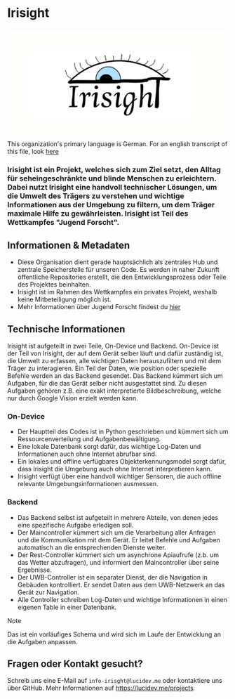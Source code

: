 # Irisight

![Irisight Banner](profile/assets/IrisghtBanner.png)
This organization's primary language is German. For an english transcript of this file, look [here](profile/README.en-US.MD)
### Irisight ist ein Projekt, welches sich zum Ziel setzt, den Alltag für seheingeschränkte und blinde Menschen zu erleichtern. Dabei nutzt Irisight eine handvoll technischer Lösungen, um die Umwelt des Trägers zu verstehen und wichtige Informationen aus der Umgebung zu filtern, um dem Träger maximale Hilfe zu gewährleisten. Irisight ist Teil des Wettkampfes "Jugend Forscht".

## Informationen & Metadaten

* Diese Organisation dient gerade hauptsächlich als zentrales Hub und zentrale Speicherstelle für unseren Code. Es werden in naher Zukunft öffentliche Repositories erstellt, die den Entwicklungsprozess oder Teile des Projektes beinhalten.
* Irisight ist im Rahmen des Wettkampfes ein privates Projekt, weshalb keine Mitbeteiligung möglich ist.
* Mehr Informationen über Jugend Forscht findest du [hier](https://www.jugend-forscht.de/stiftung-jugend-forscht-e-v.html)

## Technische Informationen
Irisight ist aufgeteilt in zwei Teile, On-Device und Backend. On-Device ist der Teil von Irisight, der auf dem Gerät selber läuft
und dafür zuständig ist, die Umwelt zu erfassen, alle wichtigen Daten herauszufiltern und mit dem Träger zu interagieren. Ein Teil der Daten,
wie position oder spezielle Befehle werden an das Backend gesendet. Das Backend kümmert sich um Aufgaben, für die das Gerät selber nicht ausgestattet sind.
Zu diesen Aufgaben gehören z.B. eine exakt interpretierte Bildbeschreibung, welche nur durch Google Vision erzielt werden kann.

### On-Device

* Der Hauptteil des Codes ist in Python geschrieben und kümmert sich um Ressourcenverteilung und Aufgabenbewältigung.
* Eine lokale Datenbank sorgt dafür, das wichtige Log-Daten und Informationen auch ohne Internet abrufbar sind.
* Ein lokales und offline verfügbares Objekterkennungsmodel sorgt dafür, dass Irisight die Umgebung auch ohne Internet interpretieren kann.
* Irisight verfügt über eine handvoll wichtiger Sensoren, die auch offline relevante Umgebungsinformationen ausmessen.

### Backend

* Das Backend selbst ist aufgeteilt in mehrere Abteile, von denen jedes eine spezifische Aufgabe erledigen soll. 
* Der Maincontroller kümmert sich um die Verarbeitung aller Anfragen und die Kommunikation mit dem Gerät. Er leitet Befehle und Aufgaben automatisch an die entsprechenden Dienste weiter.
* Der Rest-Controller kümmert sich um asynchrone Apiaufrufe (z.b. um das Wetter abzufragen), und informiert den Maincontroller über seine Ergebnisse.
* Der UWB-Controller ist ein separater Dienst, der die Navigation in Gebäuden kontrolliert. Er sendet Daten aus dem UWB-Netzwerk an das Gerät zur Navigation.
* Alle Controller schreiben Log-Daten und wichtige Informationen in einen eigenen Table in einer Datenbank.

> [!NOTE]
> Das ist ein vorläufiges Schema und wird sich im Laufe der Entwicklung an die Aufgaben anpassen.


## Fragen oder Kontakt gesucht?

Schreib uns eine E-Mail auf `info-irisght@lucidev.me` oder kontaktiere uns über GitHub. Mehr Informationen auf https://lucidev.me/projects